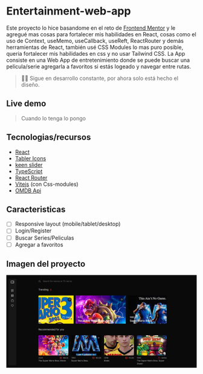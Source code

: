 # Entertainment-web-app

Este proyecto lo hice basandome en el reto de [Frontend Mentor](https://www.frontendmentor.io/challenges/entertainment-web-app-J-UhgAW1X) y le agregué mas cosas para fortalecer mis habilidades en React, cosas como el uso de Context, useMemo, useCallback, useReft, ReactRouter y demás herramientas de React, también usé CSS Modules lo mas puro posible, queria fortalecer mis habilidades en css y no usar Tailwind CSS. La App consiste en una Web App de entretenimiento donde se puede buscar una pelicula/serie agregarla a favoritos si estás logeado y navegar entre rutas.
> 👷‍♂️ Sigue en desarrollo constante, por ahora solo está hecho el diseño.
> 

## Live demo

> Cuando lo tenga lo pongo
> 

## **Tecnologias/recursos**

- [React](https://react.dev/)
- [Tabler Icons](https://tabler-icons.io/)
- [keen slider](https://keen-slider.io/)
- [TypeScript](https://www.typescriptlang.org/)
- [React Router](https://reactrouter.com/en/main)
- [Vitejs](https://vitejs.dev/) (con Css-modules)
- [OMDB Api](https://omdbapi.com/)

## Caracteristicas

- [ ]  Responsive layout (mobile/tablet/desktop)
- [ ]  Login/Register
- [ ]  Buscar Series/Peliculas
- [ ]  Agregar a favoritos

## Imagen del proyecto

![project image](./docs/project-image.JPG)
